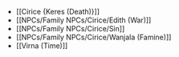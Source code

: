 * [[Cirice {Keres (Death)}]]
* [[NPCs/Family NPCs/Cirice/Edith (War)]]
* [[NPCs/Family NPCs/Cirice/Sin]]
* [[NPCs/Family NPCs/Cirice/Wanjala (Famine)]]
* [[Virna (Time)]]